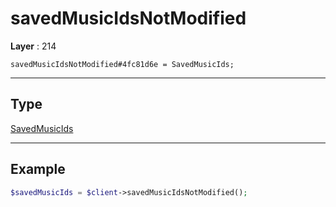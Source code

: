 # savedMusicIdsNotModified

**Layer** : 214

```tl
savedMusicIdsNotModified#4fc81d6e = SavedMusicIds;
```

---

## Type

[SavedMusicIds](type/SavedMusicIds)

---

## Example

```php
$savedMusicIds = $client->savedMusicIdsNotModified();
```
